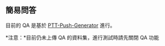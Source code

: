 ## 簡易問答

目前的 QA 是基於 [PTT-Push-Generator](https://github.com/zake7749/PTT-Push-Generator) 進行。

*注意：*目前仍未上傳 QA 的資料集，進行測試時請先關閉 QA 功能

